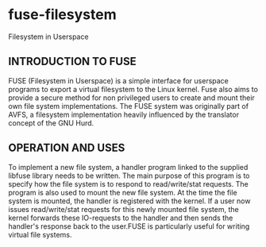 # fuse-filesystem
Filesystem in Userspace

## INTRODUCTION TO FUSE
FUSE (Filesystem in Userspace) is a simple interface for userspace programs to export a virtual filesystem to the Linux kernel. Fuse also aims to provide a secure method for non privileged users to create and mount their own file system implementations. The FUSE system was originally part of AVFS, a filesystem implementation heavily influenced by the translator concept of the GNU Hurd. 

## OPERATION AND USES
To implement a new file system, a handler program linked to the supplied libfuse library needs to be written. The main purpose of this program is to specify how the file system is to respond to read/write/stat requests. The program is also used to mount the new file system. At the time the file system is mounted, the handler is registered with the kernel. If a user now issues read/write/stat requests for this newly mounted file system, the kernel forwards these IO-requests to the handler and then sends the handler's response back to the user.FUSE is particularly useful for writing virtual file systems.  
